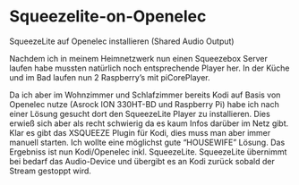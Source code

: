 # Squeezelite-on-Openelec
SqueezeLite auf Openelec installieren (Shared Audio Output)

Nachdem ich in meinem Heimnetzwerk nun einen Squeezebox Server laufen habe mussten natürlich noch entsprechende Player her. In der Küche und im Bad laufen nun 2 Raspberry’s mit piCorePlayer.

Da ich aber im Wohnzimmer und Schlafzimmer bereits Kodi auf Basis von Openelec nutze (Asrock ION 330HT-BD und Raspberry Pi) habe ich nach einer Lösung gesucht dort den SqueezeLite Player zu installieren.
Dies erwieß sich aber als recht schwierig da es kaum Infos darüber im Netz gibt. Klar es gibt das XSQUEEZE Plugin für Kodi, dies muss man aber immer manuell starten. Ich wollte eine möglichst gute “HOUSEWIFE” Lösung.
Das Ergebniss ist nun Kodi/Openelec inkl. SqueezeLite. SqueezeLite übernimmt bei bedarf das Audio-Device und übergibt es an Kodi zurück sobald der Stream gestoppt wird.
